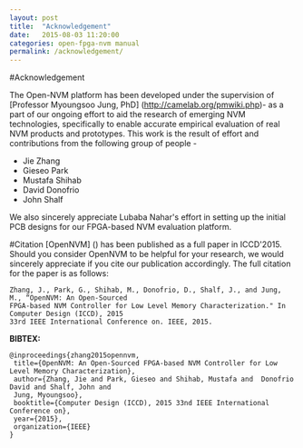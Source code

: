 ```yaml
---
layout: post
title:  "Acknowledgement"
date:   2015-08-03 11:20:00
categories: open-fpga-nvm manual
permalink: /acknowledgement/
---
```


#Acknowledgement

The Open-NVM platform has been developed under the supervision of [Professor Myoungsoo Jung, PhD] (http://camelab.org/pmwiki.php)- as a part of our ongoing effort to aid the research of emerging NVM technologies, specifically to enable accurate empirical evaluation of real NVM products and prototypes.
This work is the result of effort and contributions from the following group of people -

* Jie Zhang
* Gieseo Park
* Mustafa Shihab
* David Donofrio
* John Shalf

We also sincerely appreciate Lubaba Nahar's effort in setting up the initial PCB designs for our FPGA-based NVM evaluation platform.

#Citation
[OpenNVM] () has been published as a full paper in ICCD'2015. Should you consider OpenNVM to be helpful for your research, we would sincerely appreciate if you cite our publication accordingly.
The full citation for the paper is as follows:



    Zhang, J., Park, G., Shihab, M., Donofrio, D., Shalf, J., and Jung, M., “OpenNVM: An Open-Sourced   
	FPGA-based NVM Controller for Low Level Memory Characterization." In Computer Design (ICCD), 2015   
	33rd IEEE International Conference on. IEEE, 2015.




**BIBTEX:**



	@inproceedings{zhang2015opennvm,
	 title={OpenNVM: An Open-Sourced FPGA-based NVM Controller for Low Level Memory Characterization},
	 author={Zhang, Jie and Park, Gieseo and Shihab, Mustafa and  Donofrio David and Shalf, John and   
	 Jung, Myoungsoo},
	 booktitle={Computer Design (ICCD), 2015 33nd IEEE International Conference on},
	 year={2015},
	 organization={IEEE}
	}
			